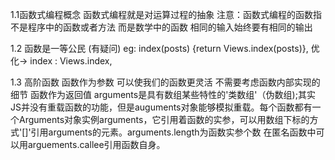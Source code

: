 1.1函数式编程概念
函数式编程就是对运算过程的抽象
注意：函数式编程的函数指不是程序中的函数或者方法 
而是数学中的函数 相同的输入始终要有相同的输出

1.2 函数是一等公民 (有疑问)
eg: index(posts) {return Views.index(posts)},
优化-> index : Views.index,

1.3 高阶函数 
函数作为参数 可以使我们的函数更灵活
不需要考虑函数内部实现的细节 
函数作为返回值
arguments是具有数组某些特性的'类数组'（伪数组);其实JS并没有重载函数的功能，但是auguments对象能够模拟重载。每个函数都有一个Arguments对象实例arguments，它引用着函数的实参，可以用数组下标的方式'[]'引用arguments的元素。arguments.length为函数实参个数
在匿名函数中可以用arguements.callee引用函数自身。